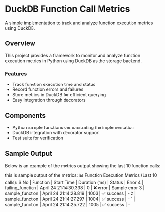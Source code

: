 # DuckDB Function Call Metrics

A simple implementation to track and analyze function execution metrics using DuckDB.

## Overview

This project provides a framework to monitor and analyze function execution metrics in Python using DuckDB as the storage backend.

### Features

- Track function execution time and status
- Record function errors and failures
- Store metrics in DuckDB for efficient querying
- Easy integration through decorators

## Components

- Python sample functions demonstrating the implementation
- DuckDB integration with decorator support
- Test suite for verification

## Sample Output

Below is an example of the metrics output showing the last 10 function calls:

this is sample output of the metrics:
📊 Function Execution Metrics (Last 10 calls):
S.No | Function | Start Time | Duration (ms) | Status | Error
4 | failing_function | April 24 21:14:30.338 | 0 | ❌ error | Sample error
3 | sample_function | April 24 21:14:28.819 | 1003 | ✅ success | -
2 | sample_function | April 24 21:14:27.297 | 1004 | ✅ success | -
1 | sample_function | April 24 21:14:25.722 | 1005 | ✅ success | -